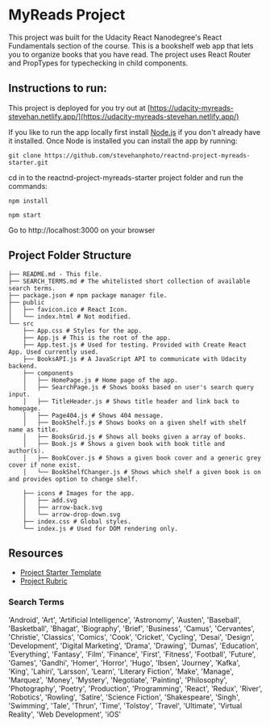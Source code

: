 # MyReads Project

This project was built for the Udacity React Nanodegree's React Fundamentals section of the course.  This is a bookshelf web app that lets you to organize books that you have read.  The project uses React Router and PropTypes for typechecking in child components.

## Instructions to run:

This project is deployed for you try out at [https://udacity-myreads-stevehan.netlify.app/](https://udacity-myreads-stevehan.netlify.app/)

If you like to run the app locally first install [Node.js](https://nodejs.org/en/) if you don't already have it installed.  Once Node is installed you can install the app by running:
```
git clone https://github.com/stevehanphoto/reactnd-project-myreads-starter.git
```

cd in to the reactnd-project-myreads-starter project folder and run the commands:

```
npm install

npm start
```
Go to http://localhost:3000 on your browser

## Project Folder Structure
```
├── README.md - This file.
├── SEARCH_TERMS.md # The whitelisted short collection of available search terms.
├── package.json # npm package manager file.
├── public
│   ├── favicon.ico # React Icon.
│   └── index.html # Not modified.
└── src
    ├── App.css # Styles for the app.
    ├── App.js # This is the root of the app.
    ├── App.test.js # Used for testing. Provided with Create React App. Used currently used.
    ├── BooksAPI.js # A JavaScript API to communicate with Udacity backend.
    ├── components
    │   ├── HomePage.js # Home page of the app.
    │   ├── SearchPage.js # Shows books based on user's search query input.
    │   ├── TitleHeader.js # Shows title header and link back to homepage.
    │   ├── Page404.js # Shows 404 message.
    │   ├── BookShelf.js # Shows books on a given shelf with shelf name as title.
    │   ├── BooksGrid.js # Shows all books given a array of books.
    │   ├── Book.js # Shows a given book with book title and author(s).
    │   ├── BookCover.js # Shows a given book cover and a generic grey cover if none exist.
    │   └── BookShelfChanger.js # Shows which shelf a given book is on and provides option to change shelf.
    
    ├── icons # Images for the app.
    │   ├── add.svg
    │   ├── arrow-back.svg
    │   └── arrow-drop-down.svg
    ├── index.css # Global styles.
    └── index.js # Used for DOM rendering only.
```

## Resources

- [Project Starter Template](https://github.com/udacity/reactnd-project-myreads-starter)
- [Project Rubric](https://review.udacity.com/#!/rubrics/918/view)
  

### Search Terms
'Android', 'Art', 'Artificial Intelligence', 'Astronomy', 'Austen', 'Baseball', 'Basketball', 'Bhagat', 'Biography', 'Brief', 'Business', 'Camus', 'Cervantes', 'Christie', 'Classics', 'Comics', 'Cook', 'Cricket', 'Cycling', 'Desai', 'Design', 'Development', 'Digital Marketing', 'Drama', 'Drawing', 'Dumas', 'Education', 'Everything', 'Fantasy', 'Film', 'Finance', 'First', 'Fitness', 'Football', 'Future', 'Games', 'Gandhi', 'Homer', 'Horror', 'Hugo', 'Ibsen', 'Journey', 'Kafka', 'King', 'Lahiri', 'Larsson', 'Learn', 'Literary Fiction', 'Make', 'Manage', 'Marquez', 'Money', 'Mystery', 'Negotiate', 'Painting', 'Philosophy', 'Photography', 'Poetry', 'Production', 'Programming', 'React', 'Redux', 'River', 'Robotics', 'Rowling', 'Satire', 'Science Fiction', 'Shakespeare', 'Singh', 'Swimming', 'Tale', 'Thrun', 'Time', 'Tolstoy', 'Travel', 'Ultimate', 'Virtual Reality', 'Web Development', 'iOS'
